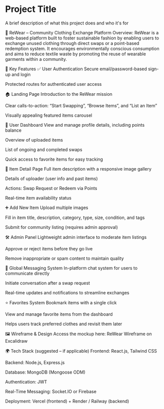 # Project Title

A brief description of what this project does and who it's for

🧵 ReWear – Community Clothing Exchange Platform
Overview:
ReWear is a web-based platform built to foster sustainable fashion by enabling users to exchange unused clothing through direct swaps or a point-based redemption system. It encourages environmentally conscious consumption and aims to reduce textile waste by promoting the reuse of wearable garments within a community.

🔑 Key Features
✅ User Authentication
Secure email/password-based sign-up and login

Protected routes for authenticated user access

🏠 Landing Page
Introduction to the ReWear mission

Clear calls-to-action: “Start Swapping”, “Browse Items”, and “List an Item”

Visually appealing featured items carousel

👤 User Dashboard
View and manage profile details, including points balance

Overview of uploaded items

List of ongoing and completed swaps

Quick access to favorite items for easy tracking

👗 Item Detail Page
Full item description with a responsive image gallery

Details of uploader (user info and past items)

Actions: Swap Request or Redeem via Points

Real-time item availability status

➕ Add New Item
Upload multiple images

Fill in item title, description, category, type, size, condition, and tags

Submit for community listing (requires admin approval)

🛠 Admin Panel
Lightweight admin interface to moderate item listings

Approve or reject items before they go live

Remove inappropriate or spam content to maintain quality

💬 Global Messaging System
In-platform chat system for users to communicate directly

Initiate conversation after a swap request

Real-time updates and notifications to streamline exchanges

⭐ Favorites System
Bookmark items with a single click

View and manage favorite items from the dashboard

Helps users track preferred clothes and revisit them later

🖼 Wireframe & Design
Access the mockup here: ReWear Wireframe on Excalidraw

🌍 Tech Stack (suggested – if applicable)
Frontend: React.js, Tailwind CSS

Backend: Node.js, Express.js

Database: MongoDB (Mongoose ODM)

Authentication: JWT

Real-Time Messaging: Socket.IO or Firebase

Deployment: Vercel (frontend) + Render / Railway (backend)

